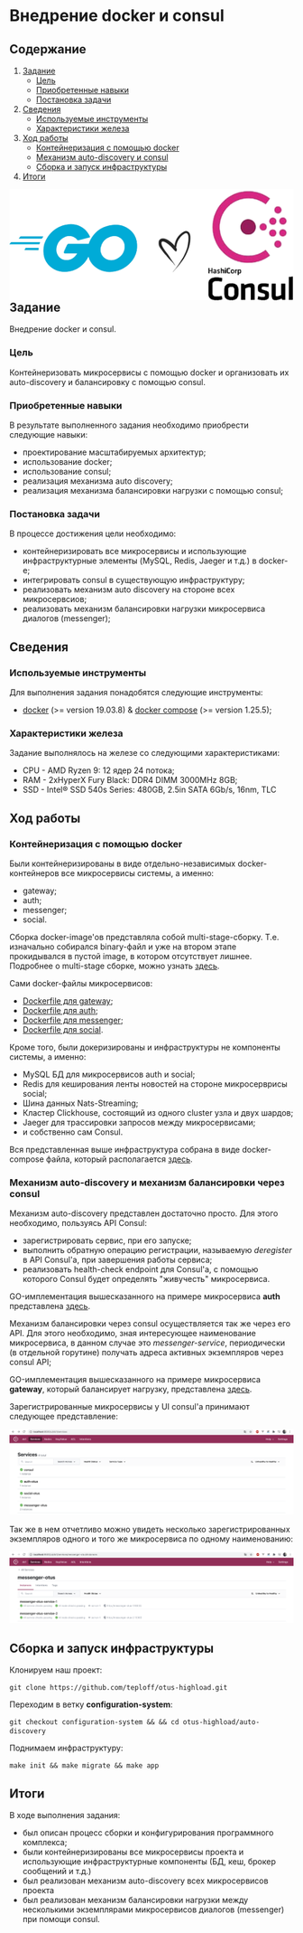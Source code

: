 # Внедрение docker и consul

## Содержание
1. [ Задание ](#task)
   - [ Цель ](#task-goal)
   - [ Приобретенные навыки ](#task-skills)
   - [ Постановка задачи ](#task-statement)
2. [ Сведения ](#information)
   - [ Используемые инструменты ](#information-tools)
   - [ Характеристики железа ](#information-computer)
3. [ Ход работы ](#work)
   - [ Контейнеризация с помощью docker ](#work-docker-containerization) 
   - [ Механизм auto-discovery и consul ](#work-auto-discovery)
   - [ Сборка и запуск инфраструктуры ](#work-build-infrastructure)
4. [ Итоги ](#results)

<img align="right" width="600" src="static/consul/preview.png">

<a name="task"></a>
## Задание
Внедрение docker и consul.

<a name="task-goal"></a>
### Цель
Контейнеризовать микросервисы с помощью docker и организовать их auto-discovery и балансировку с помощью consul.

<a name="task-skills"></a>
### Приобретенные навыки
В результате выполненного задания необходимо приобрести следующие навыки:
- проектирование масштабируемых архитектур;
- использование docker;
- использование consul;
- реализация механизма auto discovery;
- реализация механизма балансировки нагрузки с помощью consul;

<a name="task-statement"></a>
### Постановка задачи
В процессе достижения цели необходимо:
- контейнеризировать все микросервисы и использующие инфраструктурные элементы (MySQL, Redis, Jaeger и т.д.) в docker-е;
- интегрировать consul в существующую инфраструктуру;
- реализовать механизм auto discovery на стороне всех микросервсиов;
- реализовать механизм балансировки нагрузки микросервиса диалогов (messenger);

<a name="information"></a>
## Сведения
<a name="information-tools"></a>
### Используемые инструменты
Для выполнения задания понадобятся следующие инструменты:
- [docker](https://docs.docker.com/get-docker/) (>= version 19.03.8) & [docker compose](https://docs.docker.com/compose/install/) (>= version 1.25.5);

<a name="information-computer"></a>
### Характеристики железа
Задание выполнялось на железе со следующими характеристиками:
- CPU - AMD Ryzen 9: 12 ядер 24 потока;
- RAM - 2xHyperX Fury Black: DDR4 DIMM 3000MHz 8GB;
- SSD - Intel® SSD 540s Series: 480GB, 2.5in SATA 6Gb/s, 16nm, TLC


<a name="work"></a>
## Ход работы

<a name="work-docker-containerization"></a>
### Контейнеризация с помощью docker
Были контейнеризированы в виде отдельно-независимых docker-контейнеров все микросервисы системы, а именно:
- gateway;
- auth;
- messenger;
- social.

Сборка docker-image'ов представляла собой multi-stage-сборку. Т.е. изначально собирался binary-файл и уже на втором
этапе прокидывался в пустой image, в котором отсутствует лишнее. Подробнее о multi-stage сборке, можно узнать [здесь](https://docs.docker.com/develop/develop-images/multistage-build/).
  
Сами docker-файлы микросервисов:
- [Dockerfile для gateway](https://github.com/teploff/otus-highload/blob/features/configuration-system/backend/gateway/Dockerfile);
- [Dockerfile для auth](https://github.com/teploff/otus-highload/blob/features/configuration-system/backend/auth/Dockerfile);
- [Dockerfile для messenger](https://github.com/teploff/otus-highload/tree/features/configuration-system/backend/messenger);
- [Dockerfile для social](https://github.com/teploff/otus-highload/blob/features/configuration-system/backend/social/Dockerfile).

Кроме того, были докеризированы и инфраструктуры не компоненты системы, а именно:
- MySQL БД для микросервисов auth и social;
- Redis для кеширования ленты новостей на стороне микросерврисы social;
- Шина данных Nats-Streaming;
- Кластер Clickhouse, состоящий из одного cluster узла и двух шардов;
- Jaeger для трассировки запросов между микросервисами;
- и собственно сам Consul.

Вся представленная выше инфраструктура собрана в виде docker-compose файла, который располагается [здесь](https://github.com/teploff/otus-highload/blob/features/configuration-system/auto-discovery/docker-compose.yml).

<a name="work-auto-discovery"></a>
### Механизм auto-discovery и механизм балансировки через consul
Механизм auto-discovery представлен достаточно просто. Для этого необходимо, пользуясь API Consul:
- зарегистрировать сервис, при его запуске;
- выполнить обратную операцию регистрации, называемую *deregister* в API Consul'а, при завершения работы сервиса;
- реализовать health-check endpoint для Consul'а, с помощью которого Consul будет определять "живучесть" микросервиса.

GO-имплементация вышесказанного на примере микросервиса **auth** представлена [здесь](https://github.com/teploff/otus-highload/blob/features/configuration-system/backend/auth/internal/infrastructure/consul/consul.go).

Механизм балансировки через consul осуществляется так же через его API.
Для этого необходимо, зная интересующее наименование микросервиса, в данном случае это *messenger-service*, периодически (в отдельной 
горутине) получать адреса активных экземпляров через consul API;

GO-имплементация вышесказанного на примере микросервиса **gateway**, который балансирует нагрузку, представлена [здесь](https://github.com/teploff/otus-highload/blob/features/configuration-system/backend/gateway/internal/infrastructure/consul/consul.go).


Зарегистрированные микросервисы у UI consul'а принимают следующее представление:<br />
<p align="center">
   <img src="static/consul/all-services.png">
</p>


Так же в нем отчетливо можно увидеть несколько зарегистрированных экземпляров одного и того же микросервиса по одному 
наименованию:<br />
<p align="center">
   <img src="static/consul/messenger-instances.png">
</p>


<a name="work-build-infrastructure"></a>
## Сборка и запуск инфраструктуры
Клонируем наш проект:
```shell
git clone https://github.com/teploff/otus-highload.git
```

Переходим в ветку **configuration-system**:
```shell
git checkout configuration-system && && cd otus-highload/auto-discovery
```

Поднимаем инфраструктуру:
```shell
make init && make migrate && make app
```

<a name="results"></a>
## Итоги
В ходе выполнения задания:
- был описан процесс сборки и конфигурирования программного комплекса;
- были контейнеризированы все микросервисы проекта и использующие инфраструктурные компоненты (БД, кеш, брокер сообщений
  и т.д.)  
- был реализован механизм auto-discovery всех микросервисов проекта
- был реализован механизм балансировки нагрузки между несколькими экземплярами микросервисов диалогов (messenger) при
  помощи consul.